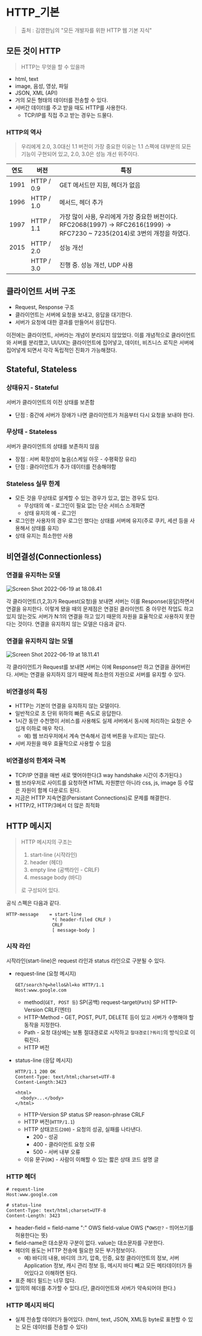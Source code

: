 # HTTP_기본

> 출처 : 김영한님의 "모든 개발자를 위한 HTTP 웹 기본 지식"

## 모든 것이 HTTP

> HTTP는 무엇을 할 수 있을까

* html, text
* image, 음성, 영상, 파일
* JSON, XML (API)
* 거의 모든 형태의 데이터를 전송할 수 있다.
* 서버간 데이터를 주고 받을 때도 HTTP를 사용한다.
  * TCP/IP를 직접 주고 받는 경우는 드물다.



### HTTP의 역사

> 우리에게 2.0, 3.0대신 1.1 버전이 가장 중요한 이유는 1.1 스펙에 대부분의 모든 기능이 구현되어 있고, 2.0, 3.0은 성능 개선 위주이다.

| 연도 | 버전       | 특징                                                         |
| ---- | ---------- | ------------------------------------------------------------ |
| 1991 | HTTP / 0.9 | GET 메서드만 지원, 헤더가 없음                               |
| 1996 | HTTP / 1.0 | 메서드, 헤더 추가                                            |
| 1997 | HTTP / 1.1 | 가장 많이 사용, 우리에게 가장 중요한 버전이다.<br />RFC2068(1997) -> RFC2616(1999) -> RFC7230 ~ 7235(2014)로 3번의 개정을 하였다. |
| 2015 | HTTP / 2.0 | 성능 개선                                                    |
|      | HTTP / 3.0 | 진행 중. 성능 개선, UDP 사용                                 |



## 클라이언트 서버 구조

* Request, Response 구조
* 클라이언트는 서버에 요청을 보내고, 응답을 대기한다.
* 서버가 요청에 대한 결과를 만들어서 응답한다.

이전에는 클라이언트, 서버라는 개념이 분리되지 않았었다. 이를 개념적으로 클라이언트와 서버를 분리했고, UI/UX는 클라이언트에 집어넣고, 데이터, 비즈니스 로직은 서버에 집어넣게 되면서 각각 독립적인 진화가 가능해졌다.



## Stateful, Stateless

### 상태유지 - Stateful

서버가 클라이언트의 이전 상태를 보존함

* 단점 : 중간에 서버가 장애가 나면 클라이언트가 처음부터 다시 요청을 보내야 한다.

### 무상태 - Stateless

서버가 클라이언트의 상태를 보존하지 않음

* 장점 : 서버 확장성이 높음(스케일 아웃 - 수평확장 유리)
* 단점 : 클라이언트가 추가 데이터를 전송해야함



### Stateless 실무 한계

* 모든 것을 무상태로 설계할 수 있는 경우가 있고, 없는 경우도 있다.
  * 무상태의 예 - 로그인이 필요 없는 단순 서비스 소개화면
  * 상태 유지의 예 - 로그인
* 로그인한 사용자의 경우 로그인 했다는 상태를 서버에 유지(주로 쿠키, 세션 등을 사용해서 상태를 유지)
* 상태 유지는 최소한만 사용



## 비연결성(Connectionless)

### 연결을 유지하는 모델

![Screen Shot 2022-06-19 at 18.08.41](https://tva1.sinaimg.cn/large/e6c9d24egy1h3do0hcqkrj20ka0bi74k.jpg)

각 클라이언트(1,2,3)가 Request(요청)을 보내면 서버는 이를 Response(응답)하면서 연결을 유지한다. 이렇게 됐을 때의 문제점은 연결된 클라이언트 중 아무런 작업도 하고 있지 않는것도 서버가 N:1의 연결을 하고 있기 때문의 자원을 효율적으로 사용하지 못한다는 것이다. 연결을 유지하지 않는 모델은 다음과 같다.

###  연결을 유지하지 않는 모델

![Screen Shot 2022-06-19 at 18.11.41](https://tva1.sinaimg.cn/large/e6c9d24egy1h3do3l1q3yj20n20dqwep.jpg)

각 클라이언트가 Request를 보내면 서버는 이에 Response만 하고 연결을 끊어버린다. 서버는 연결을 유지하지 않기 때문에 최소한의 자원으로 서버를 유지할 수 있다.



### 비연결성의 특징

* HTTP는 기본이 연결을 유지하지 않는 모델이다.
* 일반적으로 초 단위 위하의 빠른 속도로 응답한다.
* 1시간 동안 수천명이 서비스를 사용해도 실제 서버에서 동시에 처리하는 요청은 수십개 이하로 매우 작다.
  * 예) 웹 브라우저에서 계속 연속해서 검색 버튼을 누르지는 않는다.
* 서버 자원을 매우 효율적으로 사용할 수 있음



### 비연결성의 한계와 극복

* TCP/IP 연결을 매번 새로 맺어야한다(3 way handshake 시간이 추가된다.)
* 웹 브라우저로 사이트를 요청하면 HTML 자원뿐만 아니라 css, js, image 등 수많은 자원이 함께 다운로드 된다.
* 지금은 HTTP 지속연결(Persistant Connections)로 문제를 해결한다.
* HTTP/2, HTTP/3에서 더 많은 최적화





## HTTP 메시지

> HTTP 메시지의 구조는
>
> 1. start-line (시작라인)
> 2. header (헤더)
> 3. empty line (공백라인 - CRLF)
> 4. message body (바디)
>
> 로 구성되어 있다.

공식 스펙은 다음과 같다.

```http
HTTP-message 	= start-line
				 *( header-filed CRLF )
				 CRLF
				 [ message-body ]
```



### 시작 라인

시작라인(start-line)은 request 라인과 status 라인으로 구분될 수 있다.

* request-line (요청 메시지)

  ```http
  GET/search?q=hello&hl=ko HTTP/1.1
  Host:www.google.com
  ```

  *  method(`GET, POST 등`) SP(공백) request-target(`Path`) SP HTTP-Version CRLF(엔터)
  * HTTP-Method - GET, POST, PUT, DELETE 등이 있고 서버가 수행해야 할 동작을 지정한다.
  * Path - 요청 대상에는 보통 절대경로로 시작하고 `절대경로[?쿼리]`의 방식으로 이뤄진다.
  * HTTP 버전

* status-line (응답 메시지)

  ```http
  HTTP/1.1 200 OK
  Content-Type: text/html;charset=UTF-8
  Content-Length:3423
  
  <html>
  	<body>...</body>
  </html>
  ```

  * HTTP-Version SP status SP reason-phrase CRLF
  * HTTP 버전(`HTTP/1.1`)
  * HTTP 상태코드(`200`) - 요청의 성공, 실패를 나타낸다.
    * 200 - 성공
    * 400 - 클라이언트 요청 오류
    * 500 - 서버 내부 오류
  * 이유 문구(`OK`) - 사람이 이해할 수 있는 짧은 상태 코드 설명 글

### HTTP 헤더

```
# request-line
Host:www.google.com

# status-line
Content-Type: text/html;charset=UTF-8
Content-Length: 3423
```

* header-field = field-name ":" OWS field-value OWS (*`OWS란?` - 띄어쓰기를 허용한다는 뜻)
* field-name은 대소문자 구분이 없다. value는 대소문자를 구분한다.
* 헤더의 용도는 HTTP 전송에 필요한 모든 부가정보이다.
  * 예) 바디의 내용, 바디의 크기, 압축, 인증, 요청 클라이언트의 정보, 서버 Application 정보, 캐시 관리 정보 등, 메시지 바디 빼고 모든 메타데이터가 들어있다고 이해하면 된다.
* 표준 헤더 필드는 너무 많다.
* 임의의 헤더를 추가할 수 있다.(단, 클라이언트와 서버가 약속되어야 한다.)



### HTTP 메시지 바디

* 실제 전송할 데이터가 들어있다. (html, text, JSON, XML등 byte로 표현할 수 있는 모든 데이터를 전송할 수 있다) 